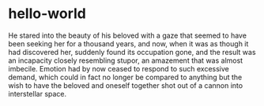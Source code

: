 # hello-world

He stared into the beauty of his beloved with a gaze that seemed to have been seeking her for a thousand years, and now, when it was as though it had discovered her, suddenly found its occupation gone, and the result was an incapacity closely resembling stupor, an amazement that was almost imbecile. Emotion had by now ceased to respond to such excessive demand, which could in fact no longer be compared to anything but the wish to have the beloved and oneself together shot out of a cannon into interstellar space.
